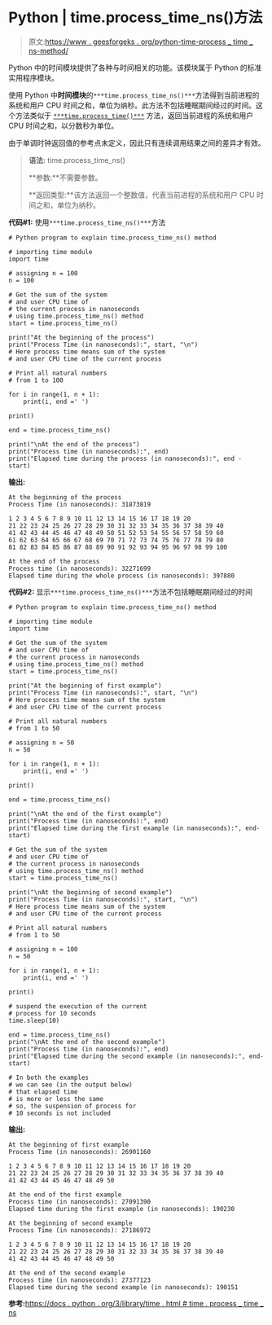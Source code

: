 # Python | time.process_time_ns()方法

> 原文:[https://www . geesforgeks . org/python-time-process _ time _ ns-method/](https://www.geeksforgeeks.org/python-time-process_time_ns-method/)

Python 中的时间模块提供了各种与时间相关的功能。该模块属于 Python 的标准实用程序模块。

使用 Python 中**时间模块**的`***time.process_time_ns()***`方法得到当前进程的系统和用户 CPU 时间之和，单位为纳秒。此方法不包括睡眠期间经过的时间。这个方法类似于 [`***time.process_time()***`](https://www.geeksforgeeks.org/time-process_time-function-in-python/) 方法，返回当前进程的系统和用户 CPU 时间之和，以分数秒为单位。

由于单调时钟返回值的参考点未定义，因此只有连续调用结果之间的差异才有效。

> **语法:** time.process_time_ns()
> 
> **参数:**不需要参数。
> 
> **返回类型:**该方法返回一个整数值，代表当前进程的系统和用户 CPU 时间之和，单位为纳秒。

**代码#1:** 使用`***time.process_time_ns()***`方法

```
# Python program to explain time.process_time_ns() method

# importing time module
import time

# assigning n = 100  
n = 100 

# Get the sum of the system 
# and user CPU time of
# the current process in nanoseconds
# using time.process_time_ns() method
start = time.process_time_ns()  

print("At the beginning of the process")
print("Process Time (in nanoseconds):", start, "\n")
# Here process time means sum of the system
# and user CPU time of the current process

# Print all natural numbers
# from 1 to 100

for i in range(1, n + 1): 
    print(i, end =' ') 

print()  

end = time.process_time_ns() 

print("\nAt the end of the process")
print("Process time (in nanoseconds):", end)     
print("Elapsed time during the process (in nanoseconds):", end - start)  
```

**输出:**

```
At the beginning of the process
Process Time (in nanoseconds): 31873819

1 2 3 4 5 6 7 8 9 10 11 12 13 14 15 16 17 18 19 20
21 22 23 24 25 26 27 28 29 30 31 32 33 34 35 36 37 38 39 40
41 42 43 44 45 46 47 48 49 50 51 52 53 54 55 56 57 58 59 60
61 62 63 64 65 66 67 68 69 70 71 72 73 74 75 76 77 78 79 80
81 82 83 84 85 86 87 88 89 90 91 92 93 94 95 96 97 98 99 100 

At the end of the process
Process time (in nanoseconds): 32271699
Elapsed time during the whole process (in nanoseconds): 397880

```

**代码#2:** 显示`***time.process_time_ns()***`方法不包括睡眠期间经过的时间

```
# Python program to explain time.process_time_ns() method

# importing time module
import time

# Get the sum of the system 
# and user CPU time of
# the current process in nanoseconds
# using time.process_time_ns() method
start = time.process_time_ns()  

print("At the beginning of first example")
print("Process Time (in nanoseconds):", start, "\n")
# Here process time means sum of the system
# and user CPU time of the current process

# Print all natural numbers
# from 1 to 50

# assigning n = 50  
n = 50

for i in range(1, n + 1): 
    print(i, end =' ') 

print()  

end = time.process_time_ns()

print("\nAt the end of the first example")
print("Process time (in nanoseconds):", end)    
print("Elapsed time during the first example (in nanoseconds):", end-start) 

# Get the sum of the system 
# and user CPU time of
# the current process in nanoseconds
# using time.process_time_ns() method
start = time.process_time_ns()  

print("\nAt the beginning of second example")
print("Process Time (in nanoseconds):", start, "\n")
# Here process time means sum of the system
# and user CPU time of the current process

# Print all natural numbers
# from 1 to 50

# assigning n = 100  
n = 50

for i in range(1, n + 1): 
    print(i, end =' ') 

print()  

# suspend the execution of the current
# process for 10 seconds
time.sleep(10)

end = time.process_time_ns()
print("\nAt the end of the second example")
print("Process time (in nanoseconds):", end)    
print("Elapsed time during the second example (in nanoseconds):", end-start) 

# In both the examples 
# we can see (in the output below)
# that elapsed time 
# is more or less the same 
# so, the suspension of process for
# 10 seconds is not included
```

**输出:**

```
At the beginning of first example
Process Time (in nanoseconds): 26901160

1 2 3 4 5 6 7 8 9 10 11 12 13 14 15 16 17 18 19 20
21 22 23 24 25 26 27 28 29 30 31 32 33 34 35 36 37 38 39 40
41 42 43 44 45 46 47 48 49 50 

At the end of the first example
Process time (in nanoseconds): 27091390
Elapsed time during the first example (in nanoseconds): 190230

At the beginning of second example
Process Time (in nanoseconds): 27186972

1 2 3 4 5 6 7 8 9 10 11 12 13 14 15 16 17 18 19 20
21 22 23 24 25 26 27 28 29 30 31 32 33 34 35 36 37 38 39 40
41 42 43 44 45 46 47 48 49 50 

At the end of the second example
Process time (in nanoseconds): 27377123
Elapsed time during the second example (in nanoseconds): 190151

```

**参考:**[https://docs . python . org/3/library/time . html # time . process _ time _ ns](https://docs.python.org/3/library/time.html#time.process_time_ns)